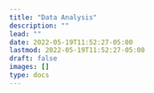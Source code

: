 ```yaml
---
title: "Data Analysis"
description: ""
lead: ""
date: 2022-05-19T11:52:27-05:00
lastmod: 2022-05-19T11:52:27-05:00
draft: false
images: []
type: docs
---
```


